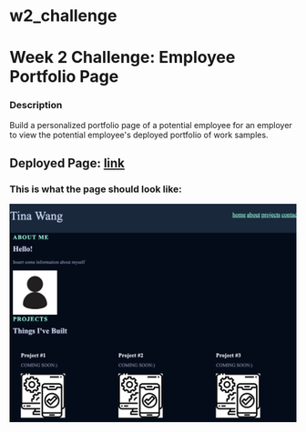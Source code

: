 # w2_challenge
# Week 2 Challenge: Employee Portfolio Page
### Description
Build a personalized portfolio page of a potential employee for an employer to view the potential employee's deployed portfolio of work samples. 

## Deployed Page: [link](https://tunaabop.github.io/w2_challenge/index.html)

### This is what the page should look like:

![Demo Page](assets/img/screenshot.png)
